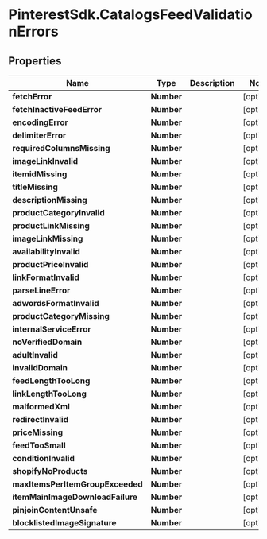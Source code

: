 # PinterestSdk.CatalogsFeedValidationErrors

## Properties

Name | Type | Description | Notes
------------ | ------------- | ------------- | -------------
**fetchError** | **Number** |  | [optional] 
**fetchInactiveFeedError** | **Number** |  | [optional] 
**encodingError** | **Number** |  | [optional] 
**delimiterError** | **Number** |  | [optional] 
**requiredColumnsMissing** | **Number** |  | [optional] 
**imageLinkInvalid** | **Number** |  | [optional] 
**itemidMissing** | **Number** |  | [optional] 
**titleMissing** | **Number** |  | [optional] 
**descriptionMissing** | **Number** |  | [optional] 
**productCategoryInvalid** | **Number** |  | [optional] 
**productLinkMissing** | **Number** |  | [optional] 
**imageLinkMissing** | **Number** |  | [optional] 
**availabilityInvalid** | **Number** |  | [optional] 
**productPriceInvalid** | **Number** |  | [optional] 
**linkFormatInvalid** | **Number** |  | [optional] 
**parseLineError** | **Number** |  | [optional] 
**adwordsFormatInvalid** | **Number** |  | [optional] 
**productCategoryMissing** | **Number** |  | [optional] 
**internalServiceError** | **Number** |  | [optional] 
**noVerifiedDomain** | **Number** |  | [optional] 
**adultInvalid** | **Number** |  | [optional] 
**invalidDomain** | **Number** |  | [optional] 
**feedLengthTooLong** | **Number** |  | [optional] 
**linkLengthTooLong** | **Number** |  | [optional] 
**malformedXml** | **Number** |  | [optional] 
**redirectInvalid** | **Number** |  | [optional] 
**priceMissing** | **Number** |  | [optional] 
**feedTooSmall** | **Number** |  | [optional] 
**conditionInvalid** | **Number** |  | [optional] 
**shopifyNoProducts** | **Number** |  | [optional] 
**maxItemsPerItemGroupExceeded** | **Number** |  | [optional] 
**itemMainImageDownloadFailure** | **Number** |  | [optional] 
**pinjoinContentUnsafe** | **Number** |  | [optional] 
**blocklistedImageSignature** | **Number** |  | [optional] 


